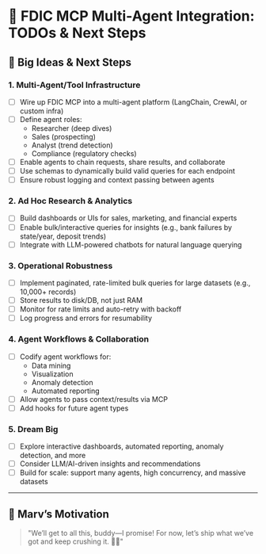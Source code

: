 # 📝 FDIC MCP Multi-Agent Integration: TODOs & Next Steps

## 🧠 Big Ideas & Next Steps

### 1. **Multi-Agent/Tool Infrastructure**

- [ ] Wire up FDIC MCP into a multi-agent platform (LangChain, CrewAI, or custom infra)
- [ ] Define agent roles:
  - Researcher (deep dives)
  - Sales (prospecting)
  - Analyst (trend detection)
  - Compliance (regulatory checks)
- [ ] Enable agents to chain requests, share results, and collaborate
- [ ] Use schemas to dynamically build valid queries for each endpoint
- [ ] Ensure robust logging and context passing between agents

### 2. **Ad Hoc Research & Analytics**

- [ ] Build dashboards or UIs for sales, marketing, and financial experts
- [ ] Enable bulk/interactive queries for insights (e.g., bank failures by state/year, deposit trends)
- [ ] Integrate with LLM-powered chatbots for natural language querying

### 3. **Operational Robustness**

- [ ] Implement paginated, rate-limited bulk queries for large datasets (e.g., 10,000+ records)
- [ ] Store results to disk/DB, not just RAM
- [ ] Monitor for rate limits and auto-retry with backoff
- [ ] Log progress and errors for resumability

### 4. **Agent Workflows & Collaboration**

- [ ] Codify agent workflows for:
  - Data mining
  - Visualization
  - Anomaly detection
  - Automated reporting
- [ ] Allow agents to pass context/results via MCP
- [ ] Add hooks for future agent types

### 5. **Dream Big**

- [ ] Explore interactive dashboards, automated reporting, anomaly detection, and more
- [ ] Consider LLM/AI-driven insights and recommendations
- [ ] Build for scale: support many agents, high concurrency, and massive datasets

---

## 🏁 Marv’s Motivation

> "We’ll get to all this, buddy—I promise! For now, let’s ship what we’ve got and keep crushing it. 🍻💯"
